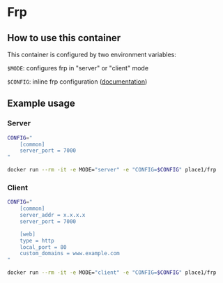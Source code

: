 # Frp

## How to use this container

This container is configured by two environment variables:

`$MODE`: configures frp in "server" or "client" mode

`$CONFIG`: inline frp configuration ([documentation](https://github.com/fatedier/frp#configuration-files))

## Example usage

### Server

```bash
CONFIG="
    [common]
    server_port = 7000
"

docker run --rm -it -e MODE="server" -e "CONFIG=$CONFIG" place1/frp
```

### Client

```bash
CONFIG="
    [common]
    server_addr = x.x.x.x
    server_port = 7000

    [web]
    type = http
    local_port = 80
    custom_domains = www.example.com
"

docker run --rm -it -e MODE="client" -e "CONFIG=$CONFIG" place1/frp
```
